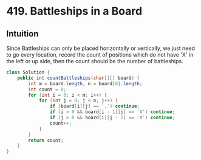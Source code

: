 # 419. Battleships in a Board

## Intuition

Since Battleships can only be placed horizontally or vertically, we just need to go every location, record the count of positions which do not have 'X' in the left or up side, then the count should be the number of battleships.

```java
class Solution {
    public int countBattleships(char[][] board) {
        int m = board.length, n = board[0].length;
        int count = 0;
        for (int i = 0; i < m; i++) {
            for (int j = 0; j < n; j++) {
                if (board[i][j] == '.') continue;
                if (i > 0 && board[i - 1][j] == 'X') continue;
                if (j > 0 && board[i][j - 1] == 'X') continue;
                count++;
            }
        }
        return count;
    }
}
```
